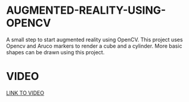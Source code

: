 # AUGMENTED-REALITY-USING-OPENCV
A small step to start augmented reality using OpenCV. This project uses Opencv and Aruco markers to render a cube and a cylinder.
More basic shapes can be drawn using this project.

# VIDEO
[LINK TO VIDEO](https://drive.google.com/file/d/1QVdVlBvz5nZvX7grknUuqvy5D-xiUVLV/view?usp=sharing)
